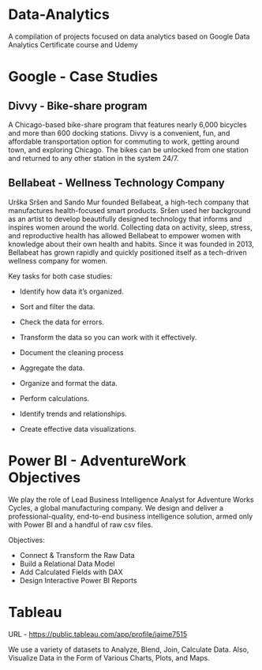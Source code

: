 # Data-Analytics
A compilation of projects focused on data analytics based on Google Data Analytics Certificate course and Udemy


# Google - Case Studies


## Divvy - Bike-share program
A Chicago-based bike-share program that features nearly 6,000 bicycles and more than 600 docking stations. Divvy is a convenient, fun, and affordable transportation option for commuting to work, getting around town, and exploring Chicago. The bikes can be unlocked from one station and returned to any other station in the system 24/7.

## Bellabeat - Wellness Technology Company
Urška Sršen and Sando Mur founded Bellabeat, a high-tech company that manufactures health-focused smart products.
Sršen used her background as an artist to develop beautifully designed technology that informs and inspires women around
the world. Collecting data on activity, sleep, stress, and reproductive health has allowed Bellabeat to empower women with
knowledge about their own health and habits. Since it was founded in 2013, Bellabeat has grown rapidly and quickly
positioned itself as a tech-driven wellness company for women.


Key tasks for both case studies:

- Identify how data it’s organized.
- Sort and filter the data.

- Check the data for errors.
- Transform the data so you can work with it effectively.
- Document the cleaning process

- Aggregate the data.
- Organize and format the data.
- Perform calculations.
- Identify trends and relationships.
- Create effective data visualizations.

# Power BI - AdventureWork Objectives

We play the role of Lead Business Intelligence Analyst for Adventure Works Cycles, a global manufacturing company. We design and deliver a professional-quality, end-to-end business intelligence solution, armed only with Power BI and a handful of raw csv files.

Objectives:

- Connect & Transform the Raw Data
- Build a Relational Data Model
- Add Calculated Fields with DAX
- Design Interactive Power BI Reports

# Tableau
URL - https://public.tableau.com/app/profile/jaime7515

We use a variety of datasets to Analyze, Blend, Join, Calculate Data. Also, Visualize Data in the Form of Various Charts, Plots, and Maps.
